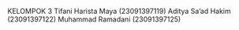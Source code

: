 KELOMPOK 3 
Tifani Harista Maya 		(23091397119) 
Aditya Sa’ad Hakim		 	(23091397122) 
Muhammad Ramadani 			(23091397125)
